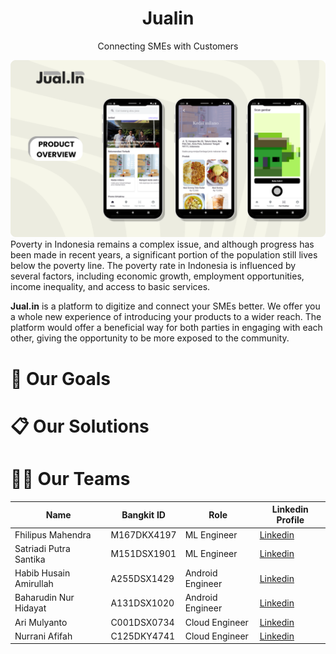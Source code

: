 <h1 align="center">Jualin</h1>
<p align="center">Connecting SMEs with Customers</p>

![Overview Banner!](https://raw.githubusercontent.com/Jual-in/.github/main/profile/img/overview.png "Overview Banner")
Poverty in Indonesia remains a complex issue, and although progress has been made in recent years, a significant portion of the population still lives below the poverty line. The poverty rate in Indonesia is influenced by several factors, including economic growth, employment opportunities, income inequality, and access to basic services.

**Jual.in** is a platform to digitize and connect your SMEs better. We offer you a whole new experience of introducing your products to a wider reach. The platform would offer a beneficial way for both parties in engaging with each other, giving the opportunity to be more exposed to the community.

# 🎯 Our Goals


# 📋 Our Solutions

# 👷‍♂️ Our Teams
| Name                   | Bangkit ID  | Role             | Linkedin Profile                                                        |
| ---------------------- | ----------  | ---------------- | ----------------------------------------------------------------------- |
| Fhilipus Mahendra      | M167DKX4197 | ML Engineer      | [Linkedin](https://www.linkedin.com/in/fhlpmah)                         |
| Satriadi Putra Santika | M151DSX1901 | ML Engineer      | [Linkedin](https://www.linkedin.com/in/spsantika)                       |
| Habib Husain Amirullah | A255DSX1429 | Android Engineer | [Linkedin](https://www.linkedin.com/in/amirullah13/)                    |
| Baharudin Nur Hidayat  | A131DSX1020 | Android Engineer | [Linkedin](https://www.linkedin.com/in/baharudin-nur-hidayat-432522203) |
| Ari Mulyanto           | C001DSX0734 | Cloud Engineer   | [Linkedin](https://www.linkedin.com/in/ari-mulyanto-b61324200/)         |
| Nurrani Afifah         | C125DKY4741 | Cloud Engineer   | [Linkedin](https://www.linkedin.com/in/nurrani-afifah/)                 |
